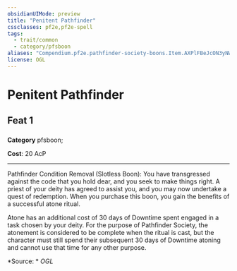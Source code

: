 ```yaml
---
obsidianUIMode: preview
title: "Penitent Pathfinder"
cssclasses: pf2e,pf2e-spell
tags:
  - trait/common
  - category/pfsboon
aliases: "Compendium.pf2e.pathfinder-society-boons.Item.AXPlFBeJcON3yNWG"
license: OGL
---
```

# Penitent Pathfinder
## Feat 1
### 

**Category** pfsboon; 




**Cost**: 20 AcP

* * *

Pathfinder Condition Removal (Slotless Boon): You have transgressed against the code that you hold dear, and you seek to make things right. A priest of your deity has agreed to assist you, and you may now undertake a quest of redemption. When you purchase this boon, you gain the benefits of a successful atone ritual.

Atone has an additional cost of 30 days of Downtime spent engaged in a task chosen by your deity. For the purpose of Pathfinder Society, the atonement is considered to be complete when the ritual is cast, but the character must still spend their subsequent 30 days of Downtime atoning and cannot use that time for any other purpose.

*Source: *
*OGL*